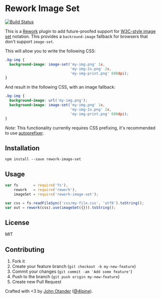 # Rework Image Set

[![Build Status](https://travis-ci.org/johnotander/rework-image-set.svg?branch=master)](https://travis-ci.org/johnotander/rework-image-set)

This is a [Rework](https://github.com/reworkcss/rework) plugin to add future-proofed support for
[W3C-style image set](http://www.w3.org/TR/css4-images/) notation. This provides a `backround-image`
fallback for browsers that don't support `image-set`.

This will allow you to write the following CSS:

```css
.bg-img {
  background-image: image-set('my-img.png' 1x,
                              'my-img-2x.png' 2x,
                              'my-img-print.png' 600dpi);
}
```

And result in the following CSS, with an image fallback:

```css
.bg-img {
  background-image: url('my-img.png');
  background-image: image-set('my-img.png' 1x,
                              'my-img-2x.png' 2x,
                              'my-img-print.png' 600dpi);
}
```

_Note:_ This functionality currently requires CSS prefixing, it's recommended to use
[autoprefixer](https://github.com/postcss/autoprefixer).

## Installation

```
npm install --save rework-image-set
```

## Usage

```javascript
var fs       = require('fs'),
    rework   = require('rework'),
    imageSet = require('rework-image-set');

var css = fs.readFileSync('css/my-file.css', 'utf8').toString();
var out = rework(css).use(imageSet({})).toString();
```

## License

MIT

## Contributing

1. Fork it
2. Create your feature branch (`git checkout -b my-new-feature`)
3. Commit your changes (`git commit -am 'Add some feature'`)
4. Push to the branch (`git push origin my-new-feature`)
5. Create new Pull Request

Crafted with <3 by [John Otander](http://johnotander.com) ([@4lpine](https://twitter.com/4lpine)).
